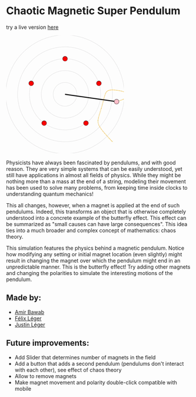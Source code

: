 # Chaotic Magnetic Super Pendulum
try a live version [here](https://felixleger.com/pendulum/)

![animation](animation.gif)

Physicists have always been fascinated by pendulums, and with good reason. They are very simple systems that can be easily understood, yet still have applications in almost all fields of physics. While they might be nothing more than a mass at the end of a string, modeling their movement has been used to solve many problems, from keeping time inside clocks to understanding quantum mechanics!

This all changes, however, when a magnet is applied at the end of such pendulums. Indeed, this transforms an object that is otherwise completely understood into a concrete example of the butterfly effect. This effect can be summarized as "small causes can have large consequences". This idea ties into a much broader and complex concept of mathematics: chaos theory.

This simulation features the physics behind a magnetic pendulum. Notice how modifying any setting or initial magnet location (even slightly) might result in changing the magnet over which the pendulum might end in an unpredictable manner. This is the butterfly effect! Try adding other magnets and changing the polarities to simulate the interesting motions of the pendulum.

## Made by:
* [Amir Bawab](https://ca.linkedin.com/in/amirbawab)
* [Félix Léger](https://ca.linkedin.com/in/felleg)
* [Justin Léger](https://ca.linkedin.com/in/legerjustin)

## Future improvements:
* Add Slider that determines number of magnets in the field
* Add a button that adds a second pendulum (pendulums don't interact with each other), see effect of chaos theory
* Allow to remove magnets
* Make magnet movement and polarity double-click compatible with mobile

